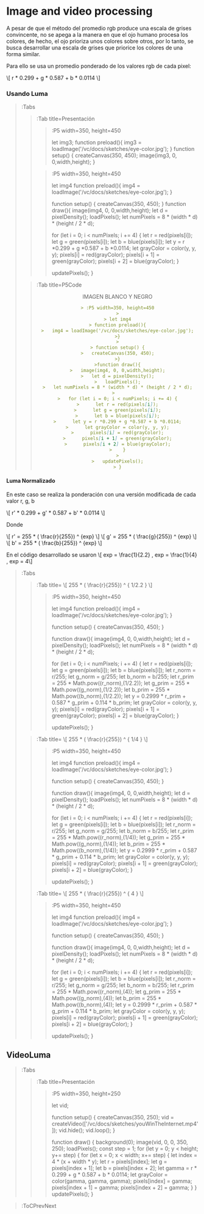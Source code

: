 <style TYPE="text/css">
code.has-jax {font: inherit; font-size: 100%; background: inherit; border: inherit;}
</style>
<script type="text/x-mathjax-config">
MathJax.Hub.Config({
    tex2jax: {
        inlineMath: [['$','$'], ['\\(','\\)']],
        skipTags: ['script', 'noscript', 'style', 'textarea', 'pre'] // removed 'code' entry
    }
});
MathJax.Hub.Queue(function() {
    var all = MathJax.Hub.getAllJax(), i;
    for(i = 0; i < all.length; i += 1) {
        all[i].SourceElement().parentNode.className += ' has-jax';
    }
});
</script>
<script type="text/javascript" src="https://cdnjs.cloudflare.com/ajax/libs/mathjax/2.7.4/MathJax.js?config=TeX-AMS_HTML-full"></script>
# Image and video processing

A pesar de que el método del promedio rgb produce una escala de grises convincente, no se apega a la manera en que el ojo humano procesa los colores, de hecho, el ojo prioriza unos colores sobre otros, por lo tanto, se busca desarrollar una escala de grises que priorice los colores de una forma similar.

Para ello se usa un promedio ponderado de los valores rgb de cada pixel:

\\[ r * 0.299 + g * 0.587 + b * 0.0114 \\]


### Usando Luma
> :Tabs
> > :Tab title=Presentación
> > > :P5 width=350, height=450
> > >
> > > let img3;
> > > function preload(){
> > >   img3 = loadImage('/vc/docs/sketches/eye-color.jpg');
> > >}
> > > function setup() {
> > >   createCanvas(350, 450);
> > >   image(img3, 0, 0,width,height);
> > > }
> > 
> > > :P5 width=350, height=450
> > >
> > > let img4
> > > function preload(){
> > >   img4 = loadImage('/vc/docs/sketches/eye-color.jpg');
> > >}
> > >
> > > function setup() {
> > >   createCanvas(350, 450);
> > >}
> > >function draw(){
> > >   image(img4, 0, 0,width,height);
> > >   let d = pixelDensity();
> > >   loadPixels();
> > >   let numPixels = 8 * (width * d) * (height / 2 * d);
> > >   
> > >   for (let i = 0; i < numPixels; i += 4) {
> > >      let r = red(pixels[i]);
> > >      let g = green(pixels[i]);
> > >      let b = blue(pixels[i]);
> > >      let y = r *0.299 + g *0.587 + b *0.0114;
> > >      let grayColor = color(y, y, y);
> > >      pixels[i] = red(grayColor);
> > >      pixels[i + 1] = green(grayColor);
> > >      pixels[i + 2] = blue(grayColor);
> > >    }
> > >
> > >   updatePixels();
> > > }
>
> > :Tab title=P5Code
> >
> > <center>IMAGEN BLANCO Y NEGRO<center/>
> >
> > ```md
> > > :P5 width=350, height=450
> > >
> > > let img4
> > > function preload(){
> > >   img4 = loadImage('/vc/docs/sketches/eye-color.jpg');
> > >}
> > >
> > > function setup() {
> > >   createCanvas(350, 450);
> > >}
> > >function draw(){
> > >   image(img4, 0, 0,width,height);
> > >   let d = pixelDensity();
> > >   loadPixels();
> > >   let numPixels = 8 * (width * d) * (height / 2 * d);
> > >   
> > >   for (let i = 0; i < numPixels; i += 4) {
> > >      let r = red(pixels[i]);
> > >      let g = green(pixels[i]);
> > >      let b = blue(pixels[i]);
> > >      let y = r *0.299 + g *0.587 + b *0.0114;
> > >      let grayColor = color(y, y, y);
> > >      pixels[i] = red(grayColor);
> > >      pixels[i + 1] = green(grayColor);
> > >      pixels[i + 2] = blue(grayColor);
> > >    }
> > >
> > >   updatePixels();
> > > }
> > ```
>


#### Luma Normalizado

En este caso se realiza la ponderación con una versión modificada de cada valor r, g, b

\\[ r' * 0.299 + g' * 0.587 + b' * 0.0114 \\]

Donde

\\[ r' = 255 * ( \frac{r}{255}) ^ {exp} \\]
\\[ g' = 255 * ( \frac{g}{255}) ^ {exp} \\]
\\[ b' = 255 * ( \frac{b}{255}) ^ {exp} \\]

En el código desarrollado se usaron 
\\[ exp = \frac{1}{2.2} , exp = \frac{1}{4} , exp = 4\\]
> :Tabs
> > :Tab title= \\[ 255 * ( \frac{r}{255}) ^ { 1/2.2 } \\]
> > > :P5 width=350, height=450
> > >
> > > let img4
> > > function preload(){
> > >   img4 = loadImage('/vc/docs/sketches/eye-color.jpg');
> > >}
> > >
> > > function setup() {
> > >   createCanvas(350, 450);
> > >}
> > >
> > >function draw(){
> > >   image(img4, 0, 0,width,height);
> > >   let d = pixelDensity();
> > >   loadPixels();
> > >   let numPixels = 8 * (width * d) * (height / 2 * d);
> > >   
> > >   for (let i = 0; i < numPixels; i += 4) {
> > >      let r = red(pixels[i]);
> > >      let g = green(pixels[i]);
> > >      let b = blue(pixels[i]);
> > >      let r_norm = r/255;
> > >      let g_norm = g/255;
> > >      let b_norm = b/255;
> > >      let r_prim = 255 * Math.pow((r_norm),(1/2.2));
> > >      let g_prim = 255 * Math.pow((g_norm),(1/2.2));
> > >      let b_prim = 255 * Math.pow((b_norm),(1/2.2));
> > >      let y = 0.2999 * r_prim + 0.587 * g_prim + 0.114 * b_prim;
> > >      let grayColor = color(y, y, y);
> > >      pixels[i] = red(grayColor);
> > >      pixels[i + 1] = green(grayColor);
> > >      pixels[i + 2] = blue(grayColor);
> > >    }
> > >
> > >   updatePixels();
> > > }
> 
> > :Tab title= \\[ 255 * ( \frac{r}{255}) ^ { 1/4 } \\]
> > > :P5 width=350, height=450
> > >
> > > let img4
> > > function preload(){
> > >   img4 = loadImage('/vc/docs/sketches/eye-color.jpg');
> > >}
> > >
> > > function setup() {
> > >   createCanvas(350, 450);
> > >}
> > >
> > >function draw(){
> > >   image(img4, 0, 0,width,height);
> > >   let d = pixelDensity();
> > >   loadPixels();
> > >   let numPixels = 8 * (width * d) * (height / 2 * d);
> > >   
> > >   for (let i = 0; i < numPixels; i += 4) {
> > >      let r = red(pixels[i]);
> > >      let g = green(pixels[i]);
> > >      let b = blue(pixels[i]);
> > >      let r_norm = r/255;
> > >      let g_norm = g/255;
> > >      let b_norm = b/255;
> > >      let r_prim = 255 * Math.pow((r_norm),(1/4));
> > >      let g_prim = 255 * Math.pow((g_norm),(1/4));
> > >      let b_prim = 255 * Math.pow((b_norm),(1/4));
> > >      let y = 0.2999 * r_prim + 0.587 * g_prim + 0.114 * b_prim;
> > >      let grayColor = color(y, y, y);
> > >      pixels[i] = red(grayColor);
> > >      pixels[i + 1] = green(grayColor);
> > >      pixels[i + 2] = blue(grayColor);
> > >    }
> > >
> > >   updatePixels();
> > > }
> > > 
> > :Tab title= \\[ 255 * ( \frac{r}{255}) ^ { 4 } \\]
> > > :P5 width=350, height=450
> > >
> > > let img4
> > > function preload(){
> > >   img4 = loadImage('/vc/docs/sketches/eye-color.jpg');
> > >}
> > >
> > > function setup() {
> > >   createCanvas(350, 450);
> > >}
> > >
> > >function draw(){
> > >   image(img4, 0, 0,width,height);
> > >   let d = pixelDensity();
> > >   loadPixels();
> > >   let numPixels = 8 * (width * d) * (height / 2 * d);
> > >   
> > >   for (let i = 0; i < numPixels; i += 4) {
> > >      let r = red(pixels[i]);
> > >      let g = green(pixels[i]);
> > >      let b = blue(pixels[i]);
> > >      let r_norm = r/255;
> > >      let g_norm = g/255;
> > >      let b_norm = b/255;
> > >      let r_prim = 255 * Math.pow((r_norm),(4));
> > >      let g_prim = 255 * Math.pow((g_norm),(4));
> > >      let b_prim = 255 * Math.pow((b_norm),(4));
> > >      let y = 0.2999 * r_prim + 0.587 * g_prim + 0.114 * b_prim;
> > >      let grayColor = color(y, y, y);
> > >      pixels[i] = red(grayColor);
> > >      pixels[i + 1] = green(grayColor);
> > >      pixels[i + 2] = blue(grayColor);
> > >    }
> > >
> > >   updatePixels();
> > > }
> >
> 


## VideoLuma
> :Tabs
> > :Tab title=Presentación
> > > :P5 width=350, height=250
> > >
> > > let vid;
> > >
> > > function setup() {
> > >   createCanvas(350, 250);
> > >   vid = createVideo(['/vc/docs/sketches/youWinTheInternet.mp4']);
> > >   vid.hide();
> > >   vid.loop();
> > >}
> > >
> > > function draw() {
> > >  background(0);
> > >  image(vid, 0, 0, 350, 250);
> > >  loadPixels();
> > >  const step = 1;
> > >  for (let y = 0; y < height; y+= step) {
> > >    for (let x = 0; x < width; x+= step) {
> > >       let index = 4 * (x + width * y);
> > >       let r = pixels[index];
> > >       let g = pixels[index + 1];
> > >       let b = pixels[index + 2];
> > >       let gamma = r * 0.299 + g * 0.587 + b * 0.0114;
> > >       let grayColor = color(gamma, gamma, gamma);
> > >       pixels[index] = gamma;
> > >       pixels[index + 1] = gamma;
> > >       pixels[index + 2] = gamma;
> > >      }
> > >  }
> > >  updatePixels();
>}

>:ToCPrevNext
